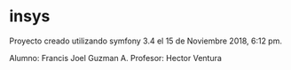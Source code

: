 insys
=====

Proyecto creado utilizando symfony 3.4 el 15 de Noviembre 2018, 6:12 pm.

Alumno: Francis Joel Guzman A.
Profesor: Hector Ventura